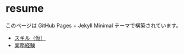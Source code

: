 # resume

このページは GitHub Pages + Jekyll Minimal テーマで構築されています。

- [スキル（仮）](skills.md)
- [実務経験](projects.md)